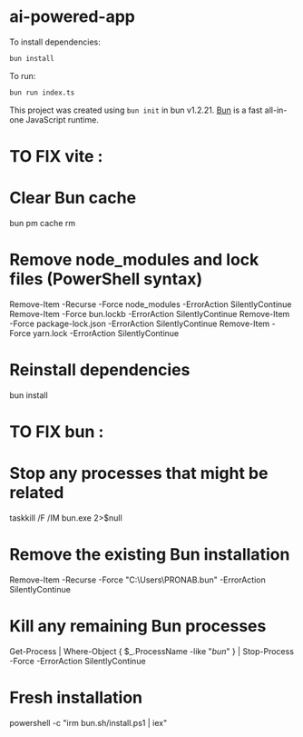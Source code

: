 # ai-powered-app

To install dependencies:

```bash
bun install
```

To run:

```bash
bun run index.ts
```

This project was created using `bun init` in bun v1.2.21. [Bun](https://bun.com) is a fast all-in-one JavaScript runtime.

# TO FIX vite :

# Clear Bun cache

bun pm cache rm

# Remove node_modules and lock files (PowerShell syntax)

Remove-Item -Recurse -Force node_modules -ErrorAction SilentlyContinue
Remove-Item -Force bun.lockb -ErrorAction SilentlyContinue
Remove-Item -Force package-lock.json -ErrorAction SilentlyContinue
Remove-Item -Force yarn.lock -ErrorAction SilentlyContinue

# Reinstall dependencies

bun install

# TO FIX bun :

# Stop any processes that might be related

taskkill /F /IM bun.exe 2>$null

# Remove the existing Bun installation

Remove-Item -Recurse -Force "C:\Users\PRONAB\.bun" -ErrorAction SilentlyContinue

# Kill any remaining Bun processes

Get-Process | Where-Object { $\_.ProcessName -like "_bun_" } | Stop-Process -Force -ErrorAction SilentlyContinue

# Fresh installation

powershell -c "irm bun.sh/install.ps1 | iex"
